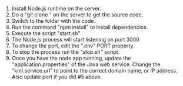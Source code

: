 1. Install Node.js runtime on the server.
2. Do a "git clone " on the server to get the source code. 
3. Switch to the folder with the code.
4. Run the command "npm install" to install dependencies.
5. Execute the script "start.sh" 
6. The Node.js process will start listening on port 3000
7.  To change the port, edit the ".env" PORT property. 
8. To stop the process run the "stop.sh" script.
9. Once you have the node app running, update the "application.properties" of the Java web service. Change the "kml.service.url" to point to the correct domain name, or IP address. Also update port if you did #5 above. 